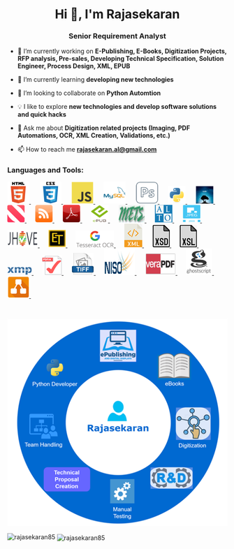 <h1 align="center">Hi 👋, I'm Rajasekaran</h1>
<h3 align="center">Senior Requirement Analyst</h3>
 
- 🔭 I’m currently working on **E-Publishing, E-Books, Digitization Projects, RFP analysis, Pre-sales, Developing Technical Specification, Solution Engineer, Process Design, XML, EPUB**

- 🌱 I’m currently learning **developing new technologies**

- 👯 I’m looking to collaborate on **Python Automtion** 

- 💡 I like to explore **new technologies and develop software solutions and quick hacks**

- 💬 Ask me about **Digitization related projects (Imaging, PDF Automations, OCR, XML Creation, Validations, etc.)**  

- 📫 How to reach me **rajasekaran.al@gmail.com**

<!--<h3 align="left">Connect with me:</h3>  
<p align="left"> 
</p>-->

<h3 align="left">Languages and Tools:</h3>

<p align="left">
<a href="https://www.w3.org/html/" target="_blank" rel="noreferrer" > <img src="https://raw.githubusercontent.com/devicons/devicon/master/icons/html5/html5-original-wordmark.svg" alt="html5" width="50" height="50"/> </a>&nbsp;&nbsp;&nbsp;&nbsp;
<a href="https://www.w3schools.com/css/" target="_blank" rel="noreferrer" > <img src="https://raw.githubusercontent.com/devicons/devicon/master/icons/css3/css3-original-wordmark.svg" alt="css3" width="50" height="50"/> </a> &nbsp;&nbsp;&nbsp;&nbsp;
<a href="https://developer.mozilla.org/en-US/docs/Web/JavaScript" target="_blank" rel="noreferrer" > <img src="https://raw.githubusercontent.com/devicons/devicon/master/icons/javascript/javascript-original.svg" alt="javascript" width="50" height="50"/> </a> &nbsp;&nbsp;&nbsp;&nbsp;
<a href="https://www.mysql.com/" target="_blank" rel="noreferrer" > <img src="https://raw.githubusercontent.com/devicons/devicon/master/icons/mysql/mysql-original-wordmark.svg" alt="mysql" width="50" height="50"/> </a> &nbsp;&nbsp;&nbsp;&nbsp;
<a href="https://www.photoshop.com/en" target="_blank" rel="noreferrer" > <img src="https://raw.githubusercontent.com/devicons/devicon/master/icons/photoshop/photoshop-line.svg" alt="photoshop" width="50" height="50"/> </a> &nbsp;&nbsp;&nbsp;&nbsp;
<a href="https://www.python.org" target="_blank" rel="noreferrer" > <img src="https://raw.githubusercontent.com/devicons/devicon/master/icons/python/python-original.svg" alt="python" width="40" height="40"/> </a> &nbsp;&nbsp;&nbsp;&nbsp;
<a href="https://en.wikipedia.org/wiki/Amazon_Kindle" target="_blank" rel="noreferrer" > <img src="https://github.com/Rajasekaran85/Rajasekaran85/blob/main/Amazon-Kindle-emblem.png" alt="Amazon Kindle" width="40" height="40"/> </a> &nbsp;&nbsp;&nbsp;&nbsp;
<a href="https://developer.apple.com/documentation/apple_news" target="_blank" rel="noreferrer" > <img src="https://github.com/Rajasekaran85/Rajasekaran85/blob/main/apple-logo.png" alt="apple news" width="40" height="40"/> </a> &nbsp;&nbsp;&nbsp;&nbsp;
<a href="https://www.rssboard.org/rss-specification" target="_blank" rel="noreferrer" > <img src="https://github.com/Rajasekaran85/Rajasekaran85/blob/main/rss.png" alt="rss feed" width="40" height="40"/> </a> &nbsp;&nbsp;&nbsp;&nbsp;
<a href="https://www.adobe.com/accessibility/pdf/pdf-accessibility-overview.html" target="_blank" rel="noreferrer" > <img src="https://github.com/Rajasekaran85/Rajasekaran85/blob/main/pdf.png" alt="pdf accessibility" width="40" height="40"/> </a> &nbsp;&nbsp;&nbsp;&nbsp;
<a href="https://idpf.org/epub/30/" target="_blank" rel="noreferrer" > <img src="https://github.com/Rajasekaran85/Rajasekaran85/blob/main/Epub_logo_color.svg.png" alt="epub" width="40" height="40"/> </a> &nbsp;&nbsp;&nbsp;&nbsp;
<a href="https://www.loc.gov/standards/mets/" target="_blank" rel="noreferrer" > <img src="https://github.com/Rajasekaran85/Rajasekaran85/blob/main/mets.png" alt="mets" width="60" height="40"/> </a> &nbsp;&nbsp;&nbsp;&nbsp;
<a href="https://www.loc.gov/standards/alto/" target="_blank" rel="noreferrer" > <img src="https://github.com/Rajasekaran85/Rajasekaran85/blob/main/alto.png" alt="alto" width="40" height="40"/> </a> &nbsp;&nbsp;&nbsp;&nbsp;
<a href="https://kakadusoftware.com/" target="_blank" rel="noreferrer" > <img src="https://github.com/Rajasekaran85/Rajasekaran85/blob/main/jp2.png" alt="jp2" width="40" height="40"/> </a> &nbsp;&nbsp;&nbsp;&nbsp;
<a href="https://jhove.openpreservation.org/" target="_blank" rel="noreferrer" > <img src="https://github.com/Rajasekaran85/Rajasekaran85/blob/main/jhove.png" alt="jhove" width="70" height="40"/> </a> &nbsp;&nbsp;&nbsp;&nbsp;
<a href="https://exiftool.org/" target="_blank" rel="noreferrer" > <img src="https://github.com/Rajasekaran85/Rajasekaran85/blob/main/exif.png" alt="exif tool" width="40" height="40"/> </a> &nbsp;&nbsp;&nbsp;&nbsp;
<a href="https://en.wikipedia.org/wiki/Tesseract_(software)" target="_blank" rel="noreferrer" > <img src="https://github.com/Rajasekaran85/Rajasekaran85/blob/main/tesseract1.png" alt="tesseract" width="" height=""/> </a> &nbsp;&nbsp;&nbsp;&nbsp;
<a href="https://en.wikipedia.org/wiki/XML" target="_blank" rel="noreferrer" > <img src="https://github.com/Rajasekaran85/Rajasekaran85/blob/main/xml.png" alt="xml" width="" height=""/> </a>  &nbsp;&nbsp;&nbsp;&nbsp;
<a href="https://en.wikipedia.org/wiki/XML_Schema_(W3C)" target="_blank" rel="noreferrer" > <img src="https://github.com/Rajasekaran85/Rajasekaran85/blob/main/xsd.png" alt="xsd" width="" height=""/> </a>  &nbsp;&nbsp;&nbsp;&nbsp;
<a href="https://en.wikipedia.org/wiki/XSL#:~:text=In%20computing%2C%20the%20term%20Extensible,transform%20and%20render%20XML%20documents." target="_blank" rel="noreferrer" > <img src="https://github.com/Rajasekaran85/Rajasekaran85/blob/main/xsl.png" alt="xsl" width="" height=""/> </a> &nbsp;&nbsp;&nbsp;&nbsp;
<a href="https://en.wikipedia.org/wiki/Extensible_Metadata_Platform" target="_blank" rel="noreferrer" > <img src="https://github.com/Rajasekaran85/Rajasekaran85/blob/main/xmp1.png" alt="xmp" width="" height=""/> </a>  &nbsp;&nbsp;&nbsp;&nbsp;
<a href="https://en.wikipedia.org/wiki/PDF/A" target="_blank" rel="noreferrer" > <img src="https://github.com/Rajasekaran85/Rajasekaran85/blob/main/pdf-a.png" alt="pdf-a" width="45" height="45"/> </a>     &nbsp;&nbsp;&nbsp;&nbsp;
<a href="https://www.loc.gov/preservation/digital/formats/fdd/fdd000022.shtml" target="_blank" rel="noreferrer" ><img src="https://github.com/Rajasekaran85/Rajasekaran85/blob/main/tif.png" alt="TIFF 6.0" width="50" height="50"/> </a> &nbsp;&nbsp;&nbsp;&nbsp;
<a href="https://groups.niso.org/higherlogic/ws/public/download/17937/ANSI-NISO%20Z39.87-2006%20%28R2017%29%2C%20Data%20Dictionary%20-%20Technical%20Metadata%20for%20Digital%20Still%20Images.pdf" target="_blank" rel="noreferrer" > <img src="https://github.com/Rajasekaran85/Rajasekaran85/blob/main/niso.png" alt="niso-image-meta" width="70" height="60"/> </a> &nbsp;&nbsp;&nbsp;&nbsp;
<a href="https://verapdf.org/home/" target="_blank" rel="noreferrer" > <img src="https://github.com/Rajasekaran85/Rajasekaran85/blob/main/vera-pdf.png" alt="vera pdf" width="70" height="50"/> </a>  &nbsp;&nbsp;&nbsp;&nbsp;
<a href="https://www.ghostscript.com/" target="_blank" rel="noreferrer" > <img src="https://github.com/Rajasekaran85/Rajasekaran85/blob/main/gs.png" alt="ghostscript" width="60" height="60"/> </a>     &nbsp;&nbsp;&nbsp;&nbsp;
<a href="https://www.drawio.com/" target="_blank" rel="noreferrer" > <img src="https://github.com/Rajasekaran85/Rajasekaran85/blob/main/draw.png" alt="drawio" width="50" height="50"/> </a>     &nbsp;&nbsp;&nbsp;&nbsp;



 
 
 
</p>
<p>&nbsp;</p>
<p align="left"><img src="https://github.com/Rajasekaran85/Rajasekaran85/blob/main/profile2.png" alt="html5" width="" height=""/></p>


<p><img align="left" src="https://github-readme-stats.vercel.app/api/top-langs?username=rajasekaran85&show_icons=true&locale=en&layout=compact" alt="rajasekaran85" /></p>

<p>&nbsp;<img align="center" src="https://github-readme-stats.vercel.app/api?username=rajasekaran85&show_icons=true&locale=en" alt="rajasekaran85" /></p> 



